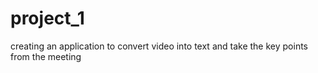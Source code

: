# project_1
creating an application to convert video into text and take the key points from the meeting
